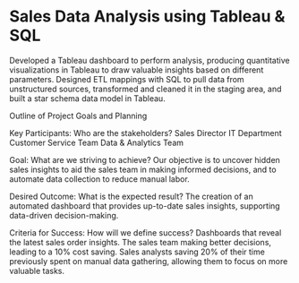 # Sales Data Analysis using Tableau & SQL

Developed a Tableau dashboard to perform analysis, producing quantitative visualizations in Tableau to draw valuable insights based on different parameters.
Designed ETL mappings with SQL to pull data from unstructured sources, transformed and cleaned it in the staging area, and built a star schema data model in Tableau.

Outline of Project Goals and Planning

Key Participants: Who are the stakeholders?
Sales Director
IT Department
Customer Service Team
Data & Analytics Team

Goal: What are we striving to achieve?
Our objective is to uncover hidden sales insights to aid the sales team in making informed decisions, and to automate data collection to reduce manual labor.

Desired Outcome: What is the expected result?
The creation of an automated dashboard that provides up-to-date sales insights, supporting data-driven decision-making.

Criteria for Success: How will we define success?
Dashboards that reveal the latest sales order insights.
The sales team making better decisions, leading to a 10% cost saving.
Sales analysts saving 20% of their time previously spent on manual data gathering, allowing them to focus on more valuable tasks.
